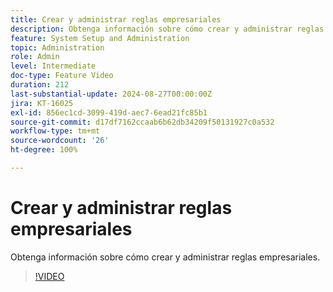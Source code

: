 ```yaml
---
title: Crear y administrar reglas empresariales
description: Obtenga información sobre cómo crear y administrar reglas empresariales.
feature: System Setup and Administration
topic: Administration
role: Admin
level: Intermediate
doc-type: Feature Video
duration: 212
last-substantial-update: 2024-08-27T00:00:00Z
jira: KT-16025
exl-id: 856ec1cd-3099-419d-aec7-6ead21fc85b1
source-git-commit: d17df7162ccaab6b62db34209f50131927c0a532
workflow-type: tm+mt
source-wordcount: '26'
ht-degree: 100%

---
```


# Crear y administrar reglas empresariales

Obtenga información sobre cómo crear y administrar reglas empresariales.

>[!VIDEO](https://video.tv.adobe.com/v/3433105/?quality=12&learn=on&enablevpops)
